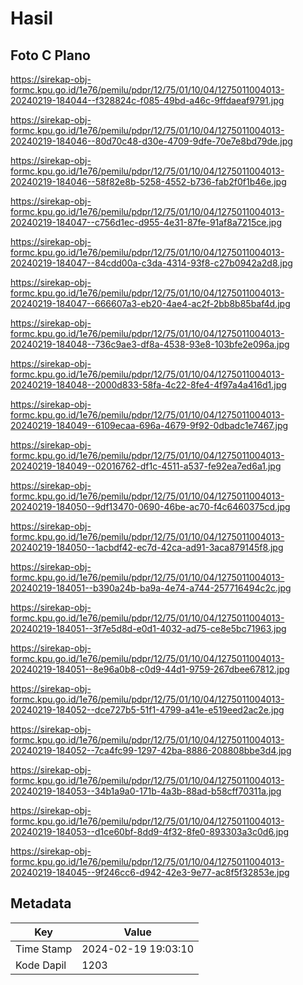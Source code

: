 # Hasil

## Foto C Plano

https://sirekap-obj-formc.kpu.go.id/1e76/pemilu/pdpr/12/75/01/10/04/1275011004013-20240219-184044--f328824c-f085-49bd-a46c-9ffdaeaf9791.jpg

https://sirekap-obj-formc.kpu.go.id/1e76/pemilu/pdpr/12/75/01/10/04/1275011004013-20240219-184046--80d70c48-d30e-4709-9dfe-70e7e8bd79de.jpg

https://sirekap-obj-formc.kpu.go.id/1e76/pemilu/pdpr/12/75/01/10/04/1275011004013-20240219-184046--58f82e8b-5258-4552-b736-fab2f0f1b46e.jpg

https://sirekap-obj-formc.kpu.go.id/1e76/pemilu/pdpr/12/75/01/10/04/1275011004013-20240219-184047--c756d1ec-d955-4e31-87fe-91af8a7215ce.jpg

https://sirekap-obj-formc.kpu.go.id/1e76/pemilu/pdpr/12/75/01/10/04/1275011004013-20240219-184047--84cdd00a-c3da-4314-93f8-c27b0942a2d8.jpg

https://sirekap-obj-formc.kpu.go.id/1e76/pemilu/pdpr/12/75/01/10/04/1275011004013-20240219-184047--666607a3-eb20-4ae4-ac2f-2bb8b85baf4d.jpg

https://sirekap-obj-formc.kpu.go.id/1e76/pemilu/pdpr/12/75/01/10/04/1275011004013-20240219-184048--736c9ae3-df8a-4538-93e8-103bfe2e096a.jpg

https://sirekap-obj-formc.kpu.go.id/1e76/pemilu/pdpr/12/75/01/10/04/1275011004013-20240219-184048--2000d833-58fa-4c22-8fe4-4f97a4a416d1.jpg

https://sirekap-obj-formc.kpu.go.id/1e76/pemilu/pdpr/12/75/01/10/04/1275011004013-20240219-184049--6109ecaa-696a-4679-9f92-0dbadc1e7467.jpg

https://sirekap-obj-formc.kpu.go.id/1e76/pemilu/pdpr/12/75/01/10/04/1275011004013-20240219-184049--02016762-df1c-4511-a537-fe92ea7ed6a1.jpg

https://sirekap-obj-formc.kpu.go.id/1e76/pemilu/pdpr/12/75/01/10/04/1275011004013-20240219-184050--9df13470-0690-46be-ac70-f4c6460375cd.jpg

https://sirekap-obj-formc.kpu.go.id/1e76/pemilu/pdpr/12/75/01/10/04/1275011004013-20240219-184050--1acbdf42-ec7d-42ca-ad91-3aca879145f8.jpg

https://sirekap-obj-formc.kpu.go.id/1e76/pemilu/pdpr/12/75/01/10/04/1275011004013-20240219-184051--b390a24b-ba9a-4e74-a744-257716494c2c.jpg

https://sirekap-obj-formc.kpu.go.id/1e76/pemilu/pdpr/12/75/01/10/04/1275011004013-20240219-184051--3f7e5d8d-e0d1-4032-ad75-ce8e5bc71963.jpg

https://sirekap-obj-formc.kpu.go.id/1e76/pemilu/pdpr/12/75/01/10/04/1275011004013-20240219-184051--8e96a0b8-c0d9-44d1-9759-267dbee67812.jpg

https://sirekap-obj-formc.kpu.go.id/1e76/pemilu/pdpr/12/75/01/10/04/1275011004013-20240219-184052--dce727b5-51f1-4799-a41e-e519eed2ac2e.jpg

https://sirekap-obj-formc.kpu.go.id/1e76/pemilu/pdpr/12/75/01/10/04/1275011004013-20240219-184052--7ca4fc99-1297-42ba-8886-208808bbe3d4.jpg

https://sirekap-obj-formc.kpu.go.id/1e76/pemilu/pdpr/12/75/01/10/04/1275011004013-20240219-184053--34b1a9a0-171b-4a3b-88ad-b58cff70311a.jpg

https://sirekap-obj-formc.kpu.go.id/1e76/pemilu/pdpr/12/75/01/10/04/1275011004013-20240219-184053--d1ce60bf-8dd9-4f32-8fe0-893303a3c0d6.jpg

https://sirekap-obj-formc.kpu.go.id/1e76/pemilu/pdpr/12/75/01/10/04/1275011004013-20240219-184045--9f246cc6-d942-42e3-9e77-ac8f5f32853e.jpg


## Metadata

| Key        | Value               |
| ---------- | ------------------- |
| Time Stamp | 2024-02-19 19:03:10 |
| Kode Dapil | 1203                |



